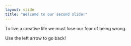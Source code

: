 ```yaml
---
layout: slide
title: "Welcome to our second slide!"
---
```

To live a creative life we must lose our fear of being wrong.

Use the left arrow to go back!
